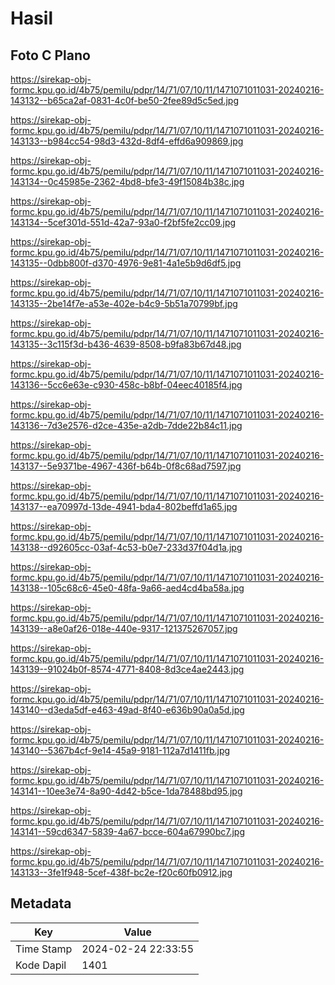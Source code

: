 # Hasil

## Foto C Plano

https://sirekap-obj-formc.kpu.go.id/4b75/pemilu/pdpr/14/71/07/10/11/1471071011031-20240216-143132--b65ca2af-0831-4c0f-be50-2fee89d5c5ed.jpg

https://sirekap-obj-formc.kpu.go.id/4b75/pemilu/pdpr/14/71/07/10/11/1471071011031-20240216-143133--b984cc54-98d3-432d-8df4-effd6a909869.jpg

https://sirekap-obj-formc.kpu.go.id/4b75/pemilu/pdpr/14/71/07/10/11/1471071011031-20240216-143134--0c45985e-2362-4bd8-bfe3-49f15084b38c.jpg

https://sirekap-obj-formc.kpu.go.id/4b75/pemilu/pdpr/14/71/07/10/11/1471071011031-20240216-143134--5cef301d-551d-42a7-93a0-f2bf5fe2cc09.jpg

https://sirekap-obj-formc.kpu.go.id/4b75/pemilu/pdpr/14/71/07/10/11/1471071011031-20240216-143135--0dbb800f-d370-4976-9e81-4a1e5b9d6df5.jpg

https://sirekap-obj-formc.kpu.go.id/4b75/pemilu/pdpr/14/71/07/10/11/1471071011031-20240216-143135--2be14f7e-a53e-402e-b4c9-5b51a70799bf.jpg

https://sirekap-obj-formc.kpu.go.id/4b75/pemilu/pdpr/14/71/07/10/11/1471071011031-20240216-143135--3c115f3d-b436-4639-8508-b9fa83b67d48.jpg

https://sirekap-obj-formc.kpu.go.id/4b75/pemilu/pdpr/14/71/07/10/11/1471071011031-20240216-143136--5cc6e63e-c930-458c-b8bf-04eec40185f4.jpg

https://sirekap-obj-formc.kpu.go.id/4b75/pemilu/pdpr/14/71/07/10/11/1471071011031-20240216-143136--7d3e2576-d2ce-435e-a2db-7dde22b84c11.jpg

https://sirekap-obj-formc.kpu.go.id/4b75/pemilu/pdpr/14/71/07/10/11/1471071011031-20240216-143137--5e9371be-4967-436f-b64b-0f8c68ad7597.jpg

https://sirekap-obj-formc.kpu.go.id/4b75/pemilu/pdpr/14/71/07/10/11/1471071011031-20240216-143137--ea70997d-13de-4941-bda4-802beffd1a65.jpg

https://sirekap-obj-formc.kpu.go.id/4b75/pemilu/pdpr/14/71/07/10/11/1471071011031-20240216-143138--d92605cc-03af-4c53-b0e7-233d37f04d1a.jpg

https://sirekap-obj-formc.kpu.go.id/4b75/pemilu/pdpr/14/71/07/10/11/1471071011031-20240216-143138--105c68c6-45e0-48fa-9a66-aed4cd4ba58a.jpg

https://sirekap-obj-formc.kpu.go.id/4b75/pemilu/pdpr/14/71/07/10/11/1471071011031-20240216-143139--a8e0af26-018e-440e-9317-121375267057.jpg

https://sirekap-obj-formc.kpu.go.id/4b75/pemilu/pdpr/14/71/07/10/11/1471071011031-20240216-143139--91024b0f-8574-4771-8408-8d3ce4ae2443.jpg

https://sirekap-obj-formc.kpu.go.id/4b75/pemilu/pdpr/14/71/07/10/11/1471071011031-20240216-143140--d3eda5df-e463-49ad-8f40-e636b90a0a5d.jpg

https://sirekap-obj-formc.kpu.go.id/4b75/pemilu/pdpr/14/71/07/10/11/1471071011031-20240216-143140--5367b4cf-9e14-45a9-9181-112a7d1411fb.jpg

https://sirekap-obj-formc.kpu.go.id/4b75/pemilu/pdpr/14/71/07/10/11/1471071011031-20240216-143141--10ee3e74-8a90-4d42-b5ce-1da78488bd95.jpg

https://sirekap-obj-formc.kpu.go.id/4b75/pemilu/pdpr/14/71/07/10/11/1471071011031-20240216-143141--59cd6347-5839-4a67-bcce-604a67990bc7.jpg

https://sirekap-obj-formc.kpu.go.id/4b75/pemilu/pdpr/14/71/07/10/11/1471071011031-20240216-143133--3fe1f948-5cef-438f-bc2e-f20c60fb0912.jpg


## Metadata

| Key        | Value               |
| ---------- | ------------------- |
| Time Stamp | 2024-02-24 22:33:55 |
| Kode Dapil | 1401                |




